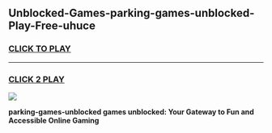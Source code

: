 
## Unblocked-Games-parking-games-unblocked-Play-Free-uhuce
<h3>
<a href="https://premium76.site?title=parking-games-unblocked&ref=10A">CLICK TO PLAY</a></h3>
<hr>

<h3>
<a href="https://premium76.site?title=parking-games-unblocked&ref=10A">CLICK 2 PLAY</a>
  
</h3>

<a href="https://premium76.site?title=parking-games-unblocked&ref=10A"><img src="https://clearcache.store/games.png"></a>


**parking-games-unblocked games unblocked: Your Gateway to Fun and Accessible Online Gaming**
